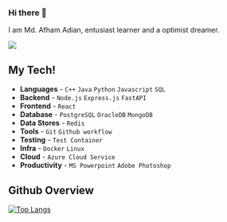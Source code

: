 <!--
<h1 align="center">~ Hello there! I'm Adian ~</h1>
-->


<!---
AfhamAdian/AfhamAdian is a ✨ special ✨ repository because its `README.md` (this file) appears on your GitHub profile.
You can click the Preview link to take a look at your changes.
--->

### Hi there 👋
I am Md. Afham Adian, entusiast learner and a optimist dreamer.


  ![](https://komarev.com/ghpvc/?username=AfhamAdian&color=green)

<!--
## Languages

![C++](https://img.shields.io/badge/-C++-000000?style=flat&logo=c%2B%2B)
![Java](https://img.shields.io/badge/-Java-000000?style=flat&logo=java)
![Python](https://img.shields.io/badge/-Python-000000?style=flat&logo=python)
![JavaScript](https://img.shields.io/badge/-JavaScript-000000?style=flat&logo=javascript)
![HTML5](https://img.shields.io/badge/-HTML5-000000?style=flat&logo=html5)
![CSS3](https://img.shields.io/badge/-CSS-000000?style=flat&logo=css3)
![SQL](https://img.shields.io/badge/-SQL-000000?style=flat&logo=mysql)
![Arduino](https://img.shields.io/badge/-Arduino-000000?style=flat&logo=arduino)
## Tools:

![Git](https://img.shields.io/badge/-Git-000000?style=flat&logo=git)
![Github](https://img.shields.io/badge/-Github-000000?style=flat&logo=github) <br />
![Docker](https://img.shields.io/badge/-Docker-000000?style=flat&logo=docker) 
![Kubernetes](https://img.shields.io/badge/-Kubernetes-000000?style=flat&logo=kubernetes)
![Nginx](https://img.shields.io/badge/-Nginx-000000?style=flat&logo=nginx)
![Terraform](https://img.shields.io/badge/-Terraform-000000?style=flat&logo=terraform) <br/>
![PostgreSQL](https://img.shields.io/badge/-PostgreSQL-000000?style=flat&logo=postgresql)
![Oracle DB](https://img.shields.io/badge/-OracleDB-000000?style=flat&logo=oracle)
![MongoDB](https://img.shields.io/badge/-MongoDB-000000?style=flat&logo=mongodb) <br />
![Node](https://img.shields.io/badge/-Node-000000?style=flat&logo=node.js)
![Spring Boot](https://img.shields.io/badge/-Spring%20Boot-000000?style=flat&logo=springboot) <br />
![React](https://img.shields.io/badge/-React-000000?style=flat&logo=react)
![Next](https://img.shields.io/badge/-Next.js-000000?style=flat&logo=nextdotjs) <br/>
![MS Word](https://img.shields.io/badge/-MS%20Word-000000?style=flat&logo=microsoft%20word)
![MS PPT](https://img.shields.io/badge/-MS%20Powerpoint-000000?style=flat&logo=microsoft%20powerpoint)
![Adobe PS](https://img.shields.io/badge/-Adobe%20Photoshop-000000?style=flat&logo=adobe%20photoshop)
![Adobe Ai](https://img.shields.io/badge/-Adobe%20Illustrator-000000?style=flat&logo=adobe%20illustrator)

-->
## My Tech! 
- **Languages** - `C++` `Java` `Python` `Javascript` `SQL` 
- **Backend** - `Node.js` `Express.js` `FastAPI`
- **Frontend** - `React`
- **Database** - `PostgreSQL` `OracleDB` `MongoDB`
- **Data Stores** - `Redis`
- **Tools** - `Git` `Github workflow`
- **Testing** - `Test Container`
- **Infra** - `Docker` `Linux`
- **Cloud** - `Azure Cloud Service`
- **Productivity** - `MS Powerpoint` `Adobe Photoshop`

<!--
## Live Projects
[![Algorithm Visualizer](https://img.shields.io/badge/-Algorithm%20Visualizer-0085C0?style=flat&logo=ripple)](https://tamimehsan.github.io/AlgorithmVisualizer/)
[![Interview BD](https://img.shields.io/badge/-Interview%20BD-5672cd?style=flat)](https://tamimehsan.github.io/interview-questions-bangladesh/)
-->
## Github Overview

<!--
<img align="left" alt="AfhamAdian's Github Stats" src="https://github-readme-stats.vercel.app/api?username=AfhamAdian&show_icons=true" />   &nbsp;
-->
[![Top Langs](https://github-readme-stats.vercel.app/api/top-langs/?username=AfhamAdian&layout=compact)](https://github.com/anuraghazra/github-readme-stats) 

<br />
<!--
## My Programming Performances

<h5>
 

| Competition Name | 2019 | 2020 | 2021 | 2022 | 2023 |
| :----- | :----: | :----: | :----: | :----: | ------ |
| <img width="120px" src="https://miro.medium.com/max/700/1*h_woVX1QKCNabHosdeBIRg.png" /> <br />  Google CodeJam | - | Round 1<br/> Rank: 8918 | Round 1<br/> Rank: 1932 | Round 2<br/> Rank: 2218 | Discontinued |
| <img width="120px" src="https://raw.githubusercontent.com/sbrodehl/Hashcode2k20/master/HashCode2020.png"/> <br />Google Hashcode | - | BUET Naruto Runners<br/> Rank:746 <br /> Country Rank: 4th | TheTitans<br />Rank: 3110 | - |  |
| <img width="120px" src="https://techcrunch.com/wp-content/uploads/2012/01/screen-shot-2012-01-04-at-11-54-37-am.png?w=605" /> <br />Facebook HackerCup | Qualification Round<br/> Rank:5704 | Round 1<br/> RanK:2169 | Round 2 <br/>Rank: 2,826 | Round 2 <br/>Rank: 1,477 | Round 2 <br/>Rank: 670 |
| <img width="120px" src="https://www.hmc.edu/about-hmc/wp-content/uploads/sites/2/2019/01/icpc19.png" /> <br /> ICPC | Dhaka Regionals Preli<br/> Team: BUET_INVERSE<br/> Rank: 121 | Dhaka Regionals Final<br/> Team: BUET_Wildcard<br/>[7th](https://algo.codemarshal.org/contests/icpc-dhaka-20/standings) | Dhaka Regionals Final<br/> Team: BUET_Berserkers<br/>[8th](https://algo.codemarshal.org/contests/dhaka-21-main/standings) | Dhaka Regionals Final<br/> Team: BUET_Wildguess<br/>[26th](https://https://algo.codemarshal.org/contests/dhaka-22/standings) | Dhaka Regionals Final<br/> Team: BUET_Twilight<br/>[8th](https://bapsoj.org/contests/icpc-dhaka-regional-site-2023/standings) |
| <img width="120px" src="https://codeforces.org/s/43476/images/codeforces-logo-with-telegram.png" /> <br />CF Max Rank | 1651<br/>  ![](https://img.shields.io/badge/-Expert-3262a8?style=flat)  | 1954<br /> ![](https://img.shields.io/badge/-Candidate%20Master-a832a8?style=flat) | 1917 <br /> ![](https://img.shields.io/badge/-Candidate%20Master-a832a8?style=flat) | 1880<br/>  ![](https://img.shields.io/badge/-Expert-3262a8?style=flat) | 2078 <br /> ![](https://img.shields.io/badge/-Candidate%20Master-a832a8?style=flat) |

 </h5>

## My Hackathon Performances

<h5>

| Project Name | Team Name | Competetion Name | National Round | International Round |
| :----- | :----: | :----: | :----: | :----: |
| Satellight | [BUET Zenith](https://2020.spaceappschallenge.org/challenges/connect/orbital-sky/teams/buet-zenith/project) | NASA Space Apps Challenge 2020 | Regional Champion, Bangladesh | Global Finalist <br /> Honourable Mention |
| A Blockchain Based Approach to Digitalize Health Sector for Better Transparency, Privacy and Security |                           Spondon                            |    Blockchain Olympiad 2022    |        1st Runners Up         |             Honorable Mention             |
| BUET_IDRICO | Aqua Monitor | National STEM Competition 2021 | Champion |-|

<!--  Tuition-E | tamimehsan99_880b |  [Haccelerate 2020](https://www.hackerearth.com/challenges/hackathon/hackccelerate-2020/) | Finalist | Top 14 among 1700+ teams | 



 </h5>
-->

<!-- Place this tag where you want the button to render. -->
<!--
⭐<a class="github-button" href="https://github.com/TamimEhsan/TamimEhsan" data-color-scheme="no-preference: dark; light: dark; dark: dark;" data-icon="octicon-star" data-size="large" data-show-count="true" aria-label="Star TamimEhsan/TamimEhsan on GitHub">Star this repository</a>
-->
